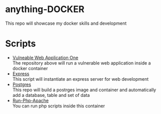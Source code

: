 # anything-DOCKER
This repo will showcase my docker skills and development

# Scripts
- [Vulneable Web Application One](https://github.com/p-cap/vul-app-one.git)   
  The repository above will run a vulnerable web application inside a docker container
- [Express](https://github.com/p-cap/anything-Docker/tree/main/express-server)    
  This script will instantiate an express server for web development
- [Postgres](https://github.com/p-cap/postgres-docker)  
  This repo will build a postrges image and container and automatically add a database, table and set of data
- [Run-Php-Apache](https://github.com/p-cap/docker-apache-php-login-form.git)   
  You can run php scripts inside this container
